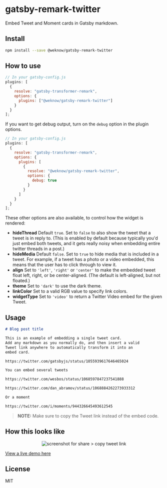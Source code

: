 # gatsby-remark-twitter

Embed Tweet and Moment cards in Gatsby markdown.

## Install

```bash
npm install --save @weknow/gatsby-remark-twitter
```

## How to use

```js
// In your gatsby-config.js
plugins: [
  {
    resolve: "gatsby-transformer-remark",
    options: {
      plugins: ["@weknow/gatsby-remark-twitter"]
    }
  }
];
```

If you want to get debug output, turn on the `debug` option in the
plugin options.

```js
// In your gatsby-config.js
plugins: [
  {
    resolve: "gatsby-transformer-remark",
    options: {
      plugins: [
        {
          resolve: "@weknow/gatsby-remark-twitter",
          options: {
            debug: true
          }
        }
      ]
    }
  }
];
```

These other options are also available, to control how the widget is
rendered:

- **hideThread** Default `true`.  Set to `false` to also show the
  tweet that a tweet is in reply to.  (This is enabled by default
  because typically you'd just embed both tweets, and it gets really
  noisy when embedding entire twitter threads in a post.)
- **hideMedia** Default `false`.  Set to `true` to hide media that is
  included in a tweet.  For example, if a tweet has a photo or a video
  embedded, this means that the user has to click through to view it.
- **align** Set to `'left'`, `'right'` or `'center'` to make the
  embedded tweet float left, right, or be center-aligned.  (The
  default is left-aligned, but not floated.)
- **theme** Set to `'dark'` to use the dark theme.
- **linkColor** Set to a valid RGB value to specify link colors.
- **widgetType** Set to `'video'` to return a Twitter Video embed for
  the given Tweet.


## Usage

```markdown
# Blog post title

This is an example of embedding a single tweet card.
Add any markdown as you normally do, and then insert a valid
Tweet link anywhere to automatically transform it into an
embed card.

https://twitter.com/gatsbyjs/status/1055939617646465024

You can embed several tweets

https://twitter.com/wesbos/status/1068597847237541888

https://twitter.com/dan_abramov/status/1068884262273933312

Or a moment

https://twitter.com/i/moments/944326645493612545

```

> __NOTE:__ Make sure to copy the Tweet link instead of the embed code.

## How this looks like
<p align="center"><img src="https://i.imgur.com/evEv2LJ.jpg" alt="screenshot for share > copy tweet link" /></p>

[View a live demo here](https://jmolivas.weknowinc.com/badcamp-2018-wrapup)

## License

MIT
